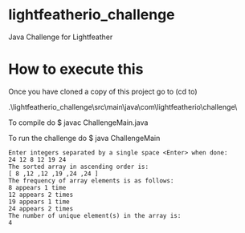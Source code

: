 # lightfeatherio_challenge
Java Challenge for Lightfeather

# How to execute this
 Once you have cloned a copy of this project go to (cd to)
 
 .\lightfeatherio_challenge\src\main\java\com\lightfeatherio\challenge\

To compile do
$ javac ChallengeMain.java

To run the challenge do
$ java ChallengeMain

	Enter integers separated by a single space <Enter> when done:
	24 12 8 12 19 24
	The sorted array in ascending order is:
	[ 8 ,12 ,12 ,19 ,24 ,24 ]
	The frequency of array elements is as follows:
	8 appears 1 time
	12 appears 2 times
	19 appears 1 time
	24 appears 2 times
	The number of unique element(s) in the array is:
	4
